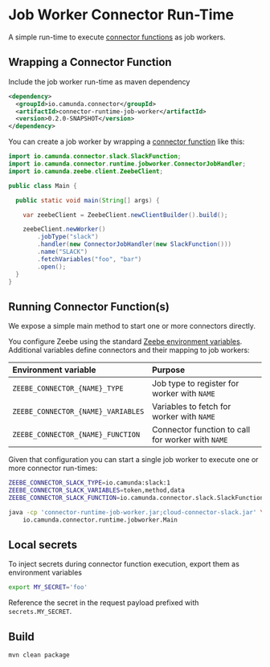 # Job Worker Connector Run-Time

A simple run-time to execute [connector functions](../core) as job workers.

## Wrapping a Connector Function

Include the job worker run-time as maven dependency

```xml
<dependency>
  <groupId>io.camunda.connector</groupId>
  <artifactId>connector-runtime-job-worker</artifactId>
  <version>0.2.0-SNAPSHOT</version>
</dependency>
```

You can create a job worker by wrapping a [connector function](../core) like this:

```java
import io.camunda.connector.slack.SlackFunction;
import io.camunda.connector.runtime.jobworker.ConnectorJobHandler;
import io.camunda.zeebe.client.ZeebeClient;

public class Main {

  public static void main(String[] args) {

    var zeebeClient = ZeebeClient.newClientBuilder().build();

    zeebeClient.newWorker()
        .jobType("slack")
        .handler(new ConnectorJobHandler(new SlackFunction()))
        .name("SLACK")
        .fetchVariables("foo", "bar")
        .open();
  }
}
```

## Running Connector Function(s)

We expose a simple main method to start one or more connectors directly.

You configure Zeebe using the standard [Zeebe environment variables](https://docs.camunda.io/docs/apis-clients/java-client/#bootstrapping).
Additional variables define connectors and their mapping to job workers:

| Environment variable | Purpose |
| :--- | :--- |
| `ZEEBE_CONNECTOR_{NAME}_TYPE` | Job type to register for worker with `NAME` |
| `ZEEBE_CONNECTOR_{NAME}_VARIABLES` | Variables to fetch for worker with `NAME` |
| `ZEEBE_CONNECTOR_{NAME}_FUNCTION` | Connector function to call for worker with `NAME` |

Given that configuration you can start a single job worker to execute one or more connector run-times:

```bash
ZEEBE_CONNECTOR_SLACK_TYPE=io.camunda:slack:1
ZEEBE_CONNECTOR_SLACK_VARIABLES=token,method,data
ZEEBE_CONNECTOR_SLACK_FUNCTION=io.camunda.connector.slack.SlackFunction

java -cp 'connector-runtime-job-worker.jar;cloud-connector-slack.jar' \
    io.camunda.connector.runtime.jobworker.Main
```

## Local secrets

To inject secrets during connector function execution, export them as environment variables

```bash
export MY_SECRET='foo'
```

Reference the secret in the request payload prefixed with `secrets.MY_SECRET`.

## Build

```bash
mvn clean package
```
